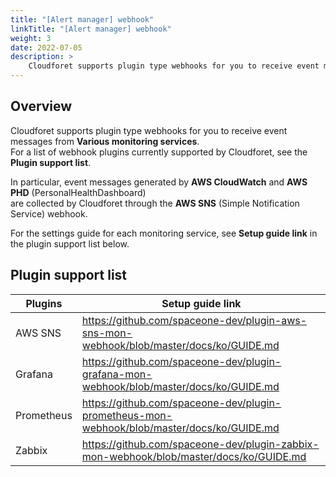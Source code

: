 ```yaml
---
title: "[Alert manager] webhook"
linkTitle: "[Alert manager] webhook"
weight: 3 
date: 2022-07-05 
description: >
    Cloudforet supports plugin type webhooks for you to receive event messages from **Various monitoring services**.
---
```


## Overview

Cloudforet supports plugin type webhooks for you to receive event messages from **Various monitoring services**.  
For a list of webhook plugins currently supported by Cloudforet, see the **Plugin support list**.

In particular, event messages generated by **AWS CloudWatch** and **AWS PHD** (PersonalHealthDashboard)   
are collected by Cloudforet through the **AWS SNS** (Simple Notification Service) webhook.

For the settings guide for each monitoring service, see **Setup guide link** in the plugin support list below.

## Plugin support list

| **Plugins** | **Setup guide link** |
| --- | --- |
| AWS SNS | https://github.com/spaceone-dev/plugin-aws-sns-mon-webhook/blob/master/docs/ko/GUIDE.md |
| Grafana | https://github.com/spaceone-dev/plugin-grafana-mon-webhook/blob/master/docs/ko/GUIDE.md |
| Prometheus |https://github.com/spaceone-dev/plugin-prometheus-mon-webhook/blob/master/docs/ko/GUIDE.md|
| Zabbix |https://github.com/spaceone-dev/plugin-zabbix-mon-webhook/blob/master/docs/ko/GUIDE.md|
